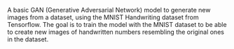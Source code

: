 A basic GAN (Generative Adversarial Network) model to generate new images from a dataset, using the MNIST Handwriting dataset from Tensorflow.
The goal is to train the model with the MNIST dataset to be able to create new images of handwritten numbers resembling the original ones in the dataset.
